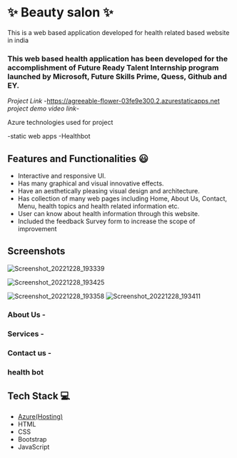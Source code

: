 
# ✨ Beauty salon  ✨

This is a web based application developed for health related based website in india

### This web based health application has been developed for the accomplishment of Future Ready Talent Internship program launched by Microsoft, Future Skills Prime, Quess, Github and EY.


*Project Link* -https://agreeable-flower-03fe9e300.2.azurestaticapps.net
*project demo video link*-



Azure technologies used for project

-static web apps 
-Healthbot

## Features and Functionalities 😃

- Interactive and responsive UI.
- Has many graphical and visual innovative effects.
- Have an aesthetically pleasing visual design and architecture.
- Has collection of many web pages including Home, About Us, Contact, Menu, health topics and health related information etc.
- User can know about health information through this website.
- Included the feedback Survey form to increase the scope of improvement 

## Screenshots
![Screenshot_20221228_193339](https://user-images.githubusercontent.com/118967277/209823871-a8cbe6e7-c4f9-4739-8cd3-3d829e0b6dbf.png)



![Screenshot_20221228_193425](https://user-images.githubusercontent.com/118967277/209823971-e980d928-d31a-4c25-955e-27b61bf26876.png)

   
![Screenshot_20221228_193358](https://user-images.githubusercontent.com/118967277/209823896-b68fb86c-a70f-460c-bab6-eb567871237b.png)
![Screenshot_20221228_193411](https://user-images.githubusercontent.com/118967277/209823926-e27f9074-1b4e-4f76-ab89-70a10dbf6454.png)

### About Us -



### Services -



### Contact us -



### health bot




## Tech Stack 💻

- [Azure(Hosting)](https://azure.microsoft.com/en-in/features/azure-portal/)
- HTML
- CSS
- Bootstrap
- JavaScript

